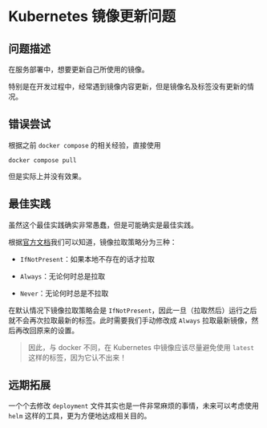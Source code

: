 # Kubernetes 镜像更新问题

## 问题描述

在服务部署中，想要更新自己所使用的镜像。

特别是在开发过程中，经常遇到镜像内容更新，但是镜像名及标签没有更新的情况。

## 错误尝试

根据之前 `docker compose` 的相关经验，直接使用

```shell
docker compose pull
```

但是实际上并没有效果。

## 最佳实践

虽然这个最佳实践确实非常愚蠢，但是可能确实是最佳实践。

根据[官方文档](https://kubernetes.io/docs/concepts/containers/images/)我们可以知道，镜像拉取策略分为三种：

- `IfNotPresent`：如果本地不存在的话才拉取

-  `Always`：无论何时总是拉取
-  `Never`：无论何时总是不拉取

在默认情况下镜像拉取策略会是 `IfNotPresent`，因此一旦（拉取然后）运行之后就不会再次拉取最新的标签。此时需要我们手动修改成 `Always` 拉取最新镜像，然后再改回原来的设置。

> 因此，与 docker 不同，在 Kubernetes 中镜像应该尽量避免使用 `latest` 这样的标签，因为它认不出来！

## 远期拓展

一个个去修改 `deployment` 文件其实也是一件非常麻烦的事情，未来可以考虑使用 `helm` 这样的工具，更为方便地达成相关目的。
